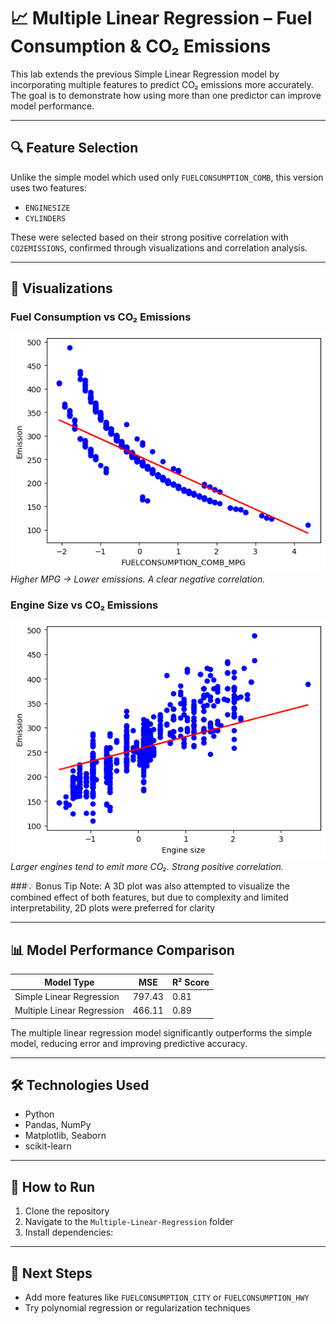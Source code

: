 
# 📈 Multiple Linear Regression – Fuel Consumption & CO₂ Emissions

This lab extends the previous Simple Linear Regression model by incorporating multiple features to predict CO₂ emissions more accurately. The goal is to demonstrate how using more than one predictor can improve model performance.

---

## 🔍 Feature Selection

Unlike the simple model which used only `FUELCONSUMPTION_COMB`, this version uses two features:

- `ENGINESIZE`
- `CYLINDERS`

These were selected based on their strong positive correlation with `CO2EMISSIONS`, confirmed through visualizations and correlation analysis.

---
## 📸 Visualizations

### Fuel Consumption vs CO₂ Emissions
![Fuel vs Emission](https://github.com/Mukesh-2005/Coursera-ML-Labs/blob/main/Multi-Linear-Regression/charts/Fuelconsumption_comp_mpg.png)
*Higher MPG → Lower emissions. A clear negative correlation.*

### Engine Size vs CO₂ Emissions
![Engine vs Emission](https://github.com/Mukesh-2005/Coursera-ML-Labs/blob/main/Multi-Linear-Regression/charts/Engine%20Size.png)  
*Larger engines tend to emit more CO₂. Strong positive correlation.*

###💡 Bonus Tip
Note: A 3D plot was also attempted to visualize the combined effect of both features, but due to complexity and limited interpretability, 2D plots were preferred for clarity

---
## 📊 Model Performance Comparison

| Model Type              | MSE       | R² Score |
|-------------------------|-----------|----------|
| Simple Linear Regression | 797.43    | 0.81     |
| Multiple Linear Regression | 466.11    | 0.89     |

The multiple linear regression model significantly outperforms the simple model, reducing error and improving predictive accuracy.

---

## 🛠️ Technologies Used

- Python
- Pandas, NumPy
- Matplotlib, Seaborn
- scikit-learn
---

## 🚀 How to Run

1. Clone the repository  
2. Navigate to the `Multiple-Linear-Regression` folder  
3. Install dependencies:  
---

## 📌 Next Steps

- Add more features like `FUELCONSUMPTION_CITY` or `FUELCONSUMPTION_HWY`
- Try polynomial regression or regularization techniques
